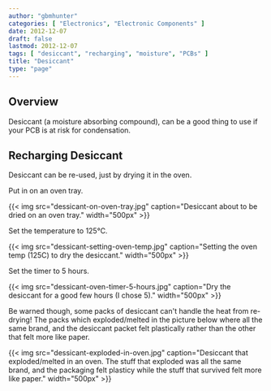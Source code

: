 ```yaml
---
author: "gbmhunter"
categories: [ "Electronics", "Electronic Components" ]
date: 2012-12-07
draft: false
lastmod: 2012-12-07
tags: [ "desiccant", "recharging", "moisture", "PCBs" ]
title: "Desiccant"
type: "page"
---
```


## Overview

Desiccant (a moisture absorbing compound), can be a good thing to use if your PCB is at risk for condensation.

## Recharging Desiccant

Desiccant can be re-used, just by drying it in the oven.

Put in on an oven tray.

{{< img src="dessicant-on-oven-tray.jpg" caption="Desiccant about to be dried on an oven tray."  width="500px" >}}

Set the temperature to 125°C.

{{< img src="dessicant-setting-oven-temp.jpg" caption="Setting the oven temp (125C) to dry the desiccant."  width="500px" >}}

Set the timer to 5 hours.

{{< img src="dessicant-oven-timer-5-hours.jpg" caption="Dry the desiccant for a good few hours (I chose 5)."  width="500px" >}}

Be warned though, some packs of desiccant can't handle the heat from re-drying! The packs which exploded/melted in the picture below where all the same brand, and the desiccant packet felt plastically rather than the other that felt more like paper.

{{< img src="dessicant-exploded-in-oven.jpg" caption="Desiccant that exploded/melted in an oven. The stuff that exploded was all the same brand, and the packaging felt plasticy while the stuff that survived felt more like paper."  width="500px" >}}
